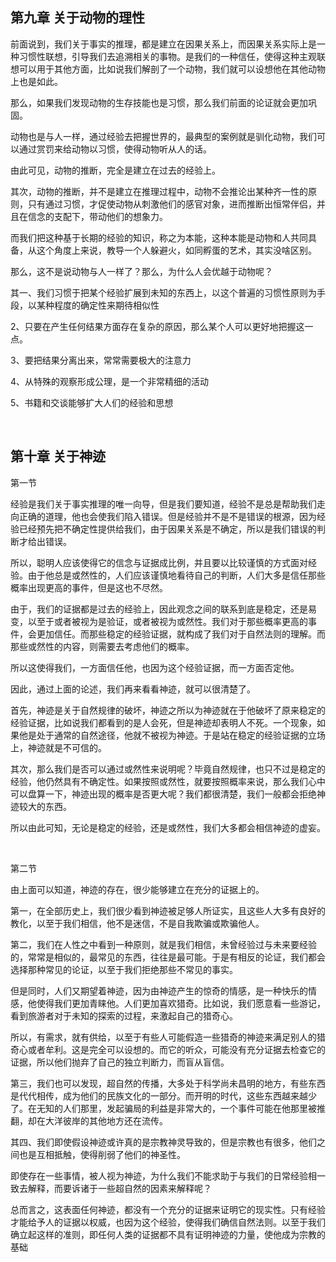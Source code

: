 <h2>第九章  关于动物的理性</h2><p data-pid="KOQaca_e">前面说到，我们关于事实的推理，都是建立在因果关系上，而因果关系实际上是一种习惯性联想，引导我们去追溯相关的事物。是我们的一种信任，使得这种主观联想可以用于其他方面，比如说我们解剖了一个动物，我们就可以设想他在其他动物上也是如此。</p><p data-pid="BIp-pUiB">那么，如果我们发现动物的生存技能也是习惯，那么我们前面的论证就会更加巩固。</p><p data-pid="zCHIutzh">动物也是与人一样，通过经验去把握世界的，最典型的案例就是驯化动物，我们可以通过赏罚来给动物以习惯，使得动物听从人的话。</p><p data-pid="NVfOaYNt">由此可见，动物的推断，完全是建立在过去的经验上。</p><p data-pid="hQZmCTzE">其次，动物的推断，并不是建立在推理过程中，动物不会推论出某种齐一性的原则，只有通过习惯，才促使动物从刺激他们的感官对象，进而推断出恒常伴侣，并且在信念的支配下，带动他们的想象力。</p><p data-pid="FmqRIsIV">而我们把这种基于长期的经验的知识，称之为本能，这种本能是动物和人共同具备，从这个角度上来说，教导一个人躲避火，如同孵蛋的艺术，其实没啥区别。</p><p data-pid="el5ohs9E">那么，这不是说动物与人一样了？那么，为什么人会优越于动物呢？</p><p data-pid="aF-6_r7J">其一、我们习惯于把某个经验扩展到未知的东西上，以这个普遍的习惯性原则为手段，以某种程度的确定性来期待相似性</p><p data-pid="77hxtqpX">2、只要在产生任何结果方面存在复杂的原因，那么某个人可以更好地把握这一点。</p><p data-pid="pl3VIqoK">3、要把结果分离出来，常常需要极大的注意力</p><p data-pid="8OH22LJi">4、从特殊的观察形成公理，是一个非常精细的活动</p><p data-pid="QnJm21L7">5、书籍和交谈能够扩大人们的经验和思想</p><p class="ztext-empty-paragraph"><br/></p><h2>第十章 关于神迹</h2><p data-pid="3cUYUGWS">第一节</p><p data-pid="-YU94Asy">经验是我们关于事实推理的唯一向导，但是我们要知道，经验不是总是帮助我们走向正确的道理，他也会使我们陷入错误。但是经验并不是不是错误的根源，因为经验已经预先把不确定性提供给我们，由于因果关系是不确定，所以是我们错误的判断才给出错误。</p><p data-pid="nQsDnpFq">所以，聪明人应该使得它的信念与证据成比例，并且要以比较谨慎的方式面对经验。由于他总是或然性的，人们应该谨慎地看待自己的判断，人们大多是信任那些概率出现更高的事件，但是这也不尽然。</p><p data-pid="DkVxwwbE">由于，我们的证据都是过去的经验上，因此观念之间的联系到底是稳定，还是易变，以至于或者被视为是验证，或者被视为或然性。我们对于那些概率更高的事件，会更加信任。而那些稳定的经验证据，就构成了我们对于自然法则的理解。而那些或然性的内容，则需要去考虑他们的概率。</p><p data-pid="7alXHP6m">所以这使得我们，一方面信任他，也因为这个经验证据，而一方面否定他。</p><p data-pid="KQ3gXocf">因此，通过上面的论述，我们再来看看神迹，就可以很清楚了。</p><p data-pid="yYdnOr9J">首先，神迹是关于自然规律的破坏，神迹之所以为神迹就在于他破坏了原来稳定的经验证据，比如说我们都看到的是人会死，但是神迹却表明人不死。一个现象，如果他是处于通常的自然途径，他就不被视为神迹。于是站在稳定的经验证据的立场上，神迹就是不可信的。</p><p data-pid="vzh0swBK">其次，那么我们是否可以通过或然性来说明呢？毕竟自然规律，也只不过是稳定的经验，他仍然具有不确定性。如果按照或然性，就要按照概率来说，那么我们心中可以盘算一下，神迹出现的概率是否更大呢？我们都很清楚，我们一般都会拒绝神迹较大的东西。</p><p data-pid="tcdrVV5W">所以由此可知，无论是稳定的经验，还是或然性，我们大多都会相信神迹的虚妄。</p><p class="ztext-empty-paragraph"><br/></p><p data-pid="DiRYenyO">第二节</p><p data-pid="lDLKpGsk">由上面可以知道，神迹的存在，很少能够建立在充分的证据上的。</p><p data-pid="gLujaClK">第一，在全部历史上，我们很少看到神迹被足够人所证实，且这些人大多有良好的教化，以至于我们相信，他不是迷信，不是自我欺骗或欺骗他人。</p><p data-pid="nKtfGbYz">第二，我们在人性之中看到一种原则，就是我们相信，未曾经验过与未来要经验的，常常是相似的，最常见的东西，往往是最可能。于是有相反的论证，我们都会选择那种常见的论证，以至于我们拒绝那些不常见的事实。</p><p data-pid="OTj6nysq">但是同时，人们又期望着神迹，因为由神迹产生的惊奇的情感，是一种快乐的情感，他使得我们更加青睐他。人们更加喜欢猎奇。比如说，我们愿意看一些游记，看到旅游者对于未知的探索的过程，来激起自己的猎奇心。</p><p data-pid="xaHEfeBJ">所以，有需求，就有供给，以至于有些人可能假造一些猎奇的神迹来满足别人的猎奇心或者牟利。这是完全可以设想的。而它的听众，可能没有充分证据去检查它的证据，所以他们抛弃了自己的独立判断力，而盲从盲信。</p><p data-pid="Z-r2YE8i">第三，我们也可以发现，超自然的传播，大多处于科学尚未昌明的地方，有些东西是代代相传，成为他们的民族文化的一部分。而开明的时代，这些东西越来越少了。在无知的人们那里，发起骗局的利益是非常大的，一个事件可能在他那里被推翻，却在大洋彼岸的其他地方还在流传。</p><p data-pid="QlAzLxBK">其四、我们即使假设神迹或许真的是宗教神灵导致的，但是宗教也有很多，他们之间也是互相抵触，使得削弱了他们的神圣性。</p><p data-pid="XYGivdCr">即使存在一些事情，被人视为神迹，为什么我们不能求助于与我们的日常经验相一致去解释，而要诉诸于一些超自然的因素来解释呢？</p><p data-pid="wdzQqMMw">总而言之，这表面任何神迹，都没有一个充分的证据来证明它的现实性。只有经验才能给予人的证据以权威，也因为这个经验，使得我们确信自然法则。以至于我们确立起这样的准则，即任何人类的证据都不具有证明神迹的力量，使他成为宗教的基础</p><p></p><p></p>